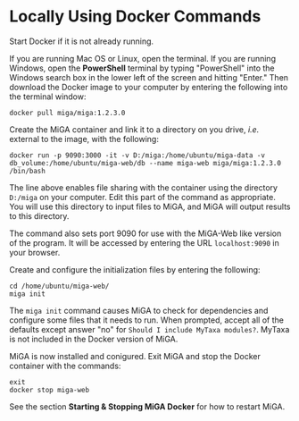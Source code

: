 # Locally Using Docker Commands

Start Docker if it is not already running.

If you are running Mac OS or Linux, open the terminal. If you are running Windows, open the **PowerShell** terminal by typing "PowerShell" into the Windows search box in the lower left of the screen and hitting "Enter." Then download the Docker image to your computer by entering the following into the terminal window:

```text
docker pull miga/miga:1.2.3.0
```

Create the MiGA container and link it to a directory on you drive, _i.e._ external to the image, with the following:

```text
docker run -p 9090:3000 -it -v D:/miga:/home/ubuntu/miga-data -v db_volume:/home/ubuntu/miga-web/db --name miga-web miga/miga:1.2.3.0 /bin/bash
```
The line above enables file sharing with the container using the directory `D:/miga` on your computer. Edit this part of the command as appropriate. You will use this directory to input files to MiGA, and MiGA will output results to this directory.

The command also sets port 9090 for use with the MiGA-Web like version of the program. It will be accessed by entering the URL `localhost:9090` in your browser.

Create and configure the initialization files by entering the following:

```text
cd /home/ubuntu/miga-web/
miga init
```

The `miga init` command causes MiGA to check for dependencies and configure some files that it needs to run. When prompted, accept all of the defaults except answer "no" for `Should I include MyTaxa modules?`. MyTaxa is not included in the Docker version of MiGA.

MiGA is now installed and conigured. Exit MiGA and stop the Docker container with the commands:

```text
exit
docker stop miga-web
```

See the section **Starting & Stopping MiGA Docker** for how to restart MiGA.  